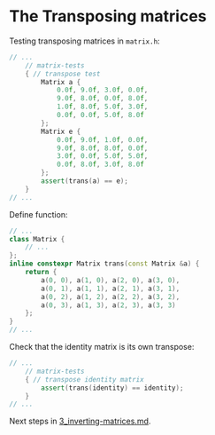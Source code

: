 # The Transposing matrices

Testing transposing matrices in `matrix.h`:


```c++
// ...
	// matrix-tests
	{ // transpose test
		Matrix a {
			0.0f, 9.0f, 3.0f, 0.0f,
			9.0f, 8.0f, 0.0f, 8.0f,
			1.0f, 8.0f, 5.0f, 3.0f,
			0.0f, 0.0f, 5.0f, 8.0f
		};
		Matrix e {
			0.0f, 9.0f, 1.0f, 0.0f,
			9.0f, 8.0f, 8.0f, 0.0f,
			3.0f, 0.0f, 5.0f, 5.0f,
			0.0f, 8.0f, 3.0f, 8.0f
		};
		assert(trans(a) == e);
	}
// ...
```

Define function:

```c++
// ...
class Matrix {
	// ...
};
inline constexpr Matrix trans(const Matrix &a) {
	return {
		a(0, 0), a(1, 0), a(2, 0), a(3, 0),
		a(0, 1), a(1, 1), a(2, 1), a(3, 1),
		a(0, 2), a(1, 2), a(2, 2), a(3, 2),
		a(0, 3), a(1, 3), a(2, 3), a(3, 3)
	};
}
// ...
```

Check that the identity matrix is its own transpose:

```c++
// ...
	// matrix-tests
	{ // transpose identity matrix
		assert(trans(identity) == identity);
	}
// ...
```

Next steps in
[3_inverting-matrices.md](./3_inverting-matrices.md).

